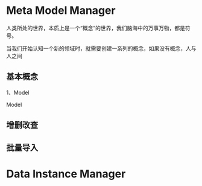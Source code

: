 # Meta Model Manager

人类所处的世界，本质上是一个“概念”的世界，我们脑海中的万事万物，都是符号。

当我们开始认知一个新的领域时，就需要创建一系列的概念，如果没有概念，人与人之间

## 基本概念

1、Model

Model 

## 增删改查

## 批量导入



# Data Instance Manager

